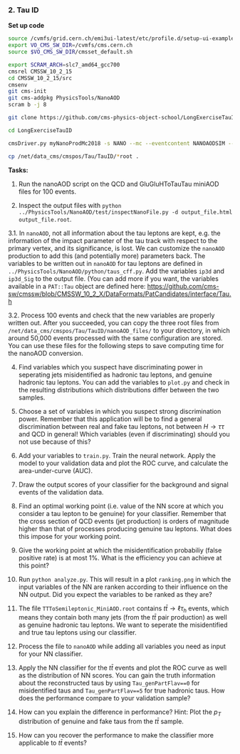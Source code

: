 ### 2. Tau ID

**Set up code**
```bash
source /cvmfs/grid.cern.ch/emi3ui-latest/etc/profile.d/setup-ui-example.sh
export VO_CMS_SW_DIR=/cvmfs/cms.cern.ch
source $VO_CMS_SW_DIR/cmsset_default.sh

export SCRAM_ARCH=slc7_amd64_gcc700
cmsrel CMSSW_10_2_15
cd CMSSW_10_2_15/src
cmsenv
git cms-init
git cms-addpkg PhysicsTools/NanoAOD 
scram b -j 8

git clone https://github.com/cms-physics-object-school/LongExerciseTauID

cd LongExerciseTauID

cmsDriver.py myNanoProdMc2018 -s NANO --mc --eventcontent NANOAODSIM --datatier NANOAODSIM  --no_exec  --conditions 102X_upgrade2018_realistic_v19 --era Run2_2018,run2_nanoAOD_102Xv1 --customise_commands="process.add_(cms.Service('InitRootHandlers', EnableIMT = cms.untracked.bool(False)))"

cp /net/data_cms/cmspos/Tau/TauID/*root .

```


**Tasks:**


1. Run the nanoAOD script on the QCD and GluGluHToTauTau miniAOD files for 100 events.

2. Inspect the output files with `python ../PhysicsTools/NanoAOD/test/inspectNanoFile.py -d output_file.html output_file.root`.

3.1. In `nanoAOD`, not all information about the tau leptons are kept, e.g. the information of the impact parameter of the tau track with respect to the primary vertex, and its significance, is lost. We can customize the `nanoAOD` production to add this (and potentially more) parameters back. The variables to be written out in `nanoAOD` for tau leptons are defined in `../PhysicsTools/NanoAOD/python/taus_cff.py`. Add the variables `ip3d` and `ip3d_Sig` to the output file. (You can add more if you want, the variables available in a `PAT::Tau` object are defined here: https://github.com/cms-sw/cmssw/blob/CMSSW_10_2_X/DataFormats/PatCandidates/interface/Tau.h

3.2. Process 100 events and check that the new variables are properly written out. After you succeeded, you can copy the three root files from `/net/data_cms/cmspos/Tau/TauID/nanoAOD_files/` to your directory, in which around 50,000 events processed with the same configuration are stored. You can use these files for the following steps to save computing time for the nanoAOD conversion.

4. Find variables which you suspect have discriminating power in seperating jets misidentified as hadronic tau leptons, and genuine hadronic tau leptons. You can add the variables to `plot.py` and check in the resulting distributions which distributions differ between the two samples.

5. Choose a set of variables in which you suspect strong discrimination power. Remember that this application will be to find a general discrimination between real and fake tau leptons, not between $H\rightarrow\tau\tau$ and QCD in general! Which variables (even if discriminating) should you not use because of this?

6. Add your variables to `train.py`. Train the neural network. Apply the model to your validation data and plot the ROC curve, and calculate the area-under-curve (AUC). 

7. Draw the output scores of your classifier for the background and signal events of the validation data.

8. Find an optimal working point (i.e. value of the NN score at which you consider a tau lepton to be genuine) for your classifier. Remember that the cross section of QCD events (jet production) is orders of magnitude higher than that of processes producing genuine tau leptons. What does this impose for your working point.

9. Give the working point at which the misidentification probabiliy (false positive rate) is at most 1%. What is the efficiency you can achieve at this point?

10. Run `python analyze.py`. This will result in a plot `ranking.png` in which the input variables of the NN are ranken according to their influence on the NN output. Did you expect the variables to be ranked as they are?

11. The file `TTToSemileptonic_MiniAOD.root` contains $t\bar{t}\rightarrow \ell \tau_{h}$ events, which means they contain both many jets (from the $t\bar{t}$ pair production) as well as genuine hadronic tau leptons. We want to seperate the misidentified and true tau leptons using our classifier.

12. Process the file to `nanoAOD` while adding all variables you need as input for your NN classifier. 

13. Apply the NN classifier for the $t\bar{t}$ events and plot the ROC curve as well as the distribution of NN scores. You can gain the truth information about the reconstructed taus by using `Tau_genPartFlav==0` for misidentified taus and `Tau_genPartFlav==5` for true hadronic taus. How does the performance compare to your validation sample?

14. How can you explain the difference in performance? Hint: Plot the $p_{T}$ distribution of genuine and fake taus from the $t\bar{t}$ sample.

15. How can you recover the performance to make the classifier more applicable to $t\bar{t}$ events?

